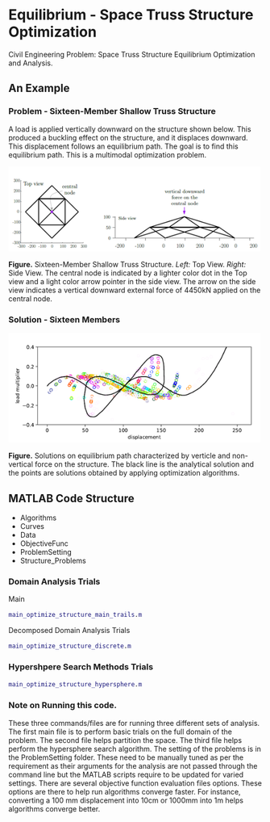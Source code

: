 # Equilibrium - Space Truss Structure Optimization 
Civil Engineering Problem: Space Truss Structure Equilibrium Optimization and Analysis.

## An Example

### Problem - Sixteen-Member Shallow Truss Structure
A load is applied vertically downward on the structure shown below. This produced a buckling effect on the structure, and it displaces downward. This displacement follows an equilibrium path. The goal is to find this equilibrium path. This is a multimodal optimization problem.

<img src="https://github.com/VarunKumarOjha/equilibrium/blob/main/imgs/sixteen_member.png" alt="drawing" width="500"/>
<!--- ![](https://github.com/VarunKumarOjha/equilibrium/blob/main/imgs/sixteen_member.png) -->

**Figure.** Sixteen-Member Shallow Truss Structure. _Left:_ Top View. _Right:_ Side View. The central node is indicated by a lighter color dot in the Top view and a light color arrow pointer in the side view. The arrow on the side view indicates a vertical downward external force of 4450kN applied on the central node.

### Solution - Sixteen Members

<img src="https://github.com/VarunKumarOjha/equilibrium/blob/main/imgs/sixteen_member_sol.png" alt="drawing" width="500"/>

**Figure.** Solutions on equilibrium path characterized by verticle and non-vertical force on the structure.  The black line is the analytical solution and the points are solutions obtained by applying optimization algorithms.

## MATLAB Code Structure

- Algorithms
- Curves
- Data
- ObjectiveFunc
- ProblemSetting
- Structure_Problems

### Domain Analysis Trials

Main
```Matlab
main_optimize_structure_main_trails.m
```
Decomposed Domain Analysis Trials
```Matlab
main_optimize_structure_discrete.m
```

### Hypershpere Search Methods Trials
```Matlab
main_optimize_structure_hypersphere.m
```
### Note on Running this code.
These three commands/files are for running three different sets of analysis. The first main file is to perform basic trials on the full domain of the problem. The second file helps partition the space. The third file helps perform the hypersphere search algorithm. The setting of the problems is in the ProblemSetting folder. These need to be manually tuned as per the requirement as their arguments for the analysis are not passed through the command line but the MATLAB scripts require to be updated for varied settings. There are several objective function evaluation files options. These options are there to help run algorithms converge faster. For instance, converting a 100 mm displacement into 10cm or 1000mm into 1m helps algorithms converge better. 


